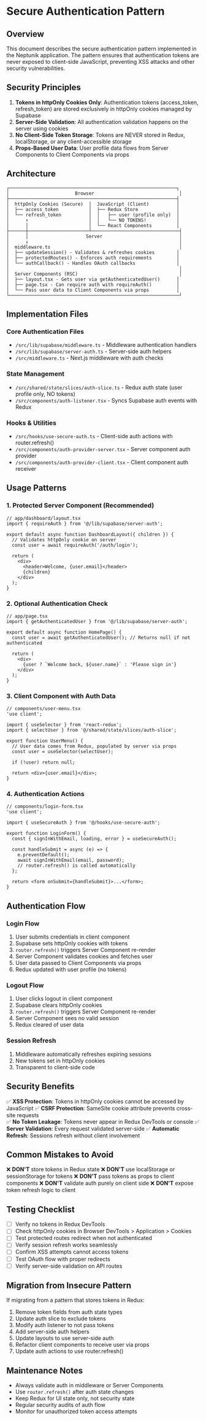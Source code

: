 # Secure Authentication Pattern

## Overview

This document describes the secure authentication pattern implemented in the Neptunik application. The pattern ensures that authentication tokens are never exposed to client-side JavaScript, preventing XSS attacks and other security vulnerabilities.

## Security Principles

1. **Tokens in httpOnly Cookies Only**: Authentication tokens (access_token, refresh_token) are stored exclusively in httpOnly cookies managed by Supabase
2. **Server-Side Validation**: All authentication validation happens on the server using cookies
3. **No Client-Side Token Storage**: Tokens are NEVER stored in Redux, localStorage, or any client-accessible storage
4. **Props-Based User Data**: User profile data flows from Server Components to Client Components via props

## Architecture

```
┌─────────────────────────────────────────────────────────────┐
│                        Browser                               │
├─────────────────────────────────────────────────────────────┤
│  httpOnly Cookies (Secure)  │  JavaScript (Client)          │
│  ├── access_token           │  ├── Redux Store              │
│  └── refresh_token          │  │   ├── user (profile only)  │
│      ↑                      │  │   └── NO TOKENS!           │
│      │                      │  └── React Components         │
├──────┼──────────────────────┴────────────────────────────────┤
│      │                     Server                            │
│      ↓                                                       │
│  middleware.ts                                               │
│  ├── updateSession() - Validates & refreshes cookies        │
│  ├── protectedRoutes() - Enforces auth requirements         │
│  └── authCallback() - Handles OAuth callbacks               │
│                                                              │
│  Server Components (RSC)                                     │
│  ├── layout.tsx - Gets user via getAuthenticatedUser()      │
│  ├── page.tsx - Can require auth with requireAuth()         │
│  └── Pass user data to Client Components via props          │
└──────────────────────────────────────────────────────────────┘
```

## Implementation Files

### Core Authentication Files

- `/src/lib/supabase/middleware.ts` - Middleware authentication handlers
- `/src/lib/supabase/server-auth.ts` - Server-side auth helpers
- `/src/middleware.ts` - Next.js middleware with auth checks

### State Management

- `/src/shared/state/slices/auth-slice.ts` - Redux auth state (user profile only, NO tokens)
- `/src/components/auth-listener.tsx` - Syncs Supabase auth events with Redux

### Hooks & Utilities

- `/src/hooks/use-secure-auth.ts` - Client-side auth actions with router.refresh()
- `/src/components/auth-provider-server.tsx` - Server component auth provider
- `/src/components/auth-provider-client.tsx` - Client component auth receiver

## Usage Patterns

### 1. Protected Server Component (Recommended)

```tsx
// app/dashboard/layout.tsx
import { requireAuth } from '@/lib/supabase/server-auth';

export default async function DashboardLayout({ children }) {
  // Validates httpOnly cookie on server
  const user = await requireAuth('/auth/login');
  
  return (
    <div>
      <header>Welcome, {user.email}</header>
      {children}
    </div>
  );
}
```

### 2. Optional Authentication Check

```tsx
// app/page.tsx
import { getAuthenticatedUser } from '@/lib/supabase/server-auth';

export default async function HomePage() {
  const user = await getAuthenticatedUser(); // Returns null if not authenticated
  
  return (
    <div>
      {user ? `Welcome back, ${user.name}` : 'Please sign in'}
    </div>
  );
}
```

### 3. Client Component with Auth Data

```tsx
// components/user-menu.tsx
'use client';

import { useSelector } from 'react-redux';
import { selectUser } from '@/shared/state/slices/auth-slice';

export function UserMenu() {
  // User data comes from Redux, populated by server via props
  const user = useSelector(selectUser);
  
  if (!user) return null;
  
  return <div>{user.email}</div>;
}
```

### 4. Authentication Actions

```tsx
// components/login-form.tsx
'use client';

import { useSecureAuth } from '@/hooks/use-secure-auth';

export function LoginForm() {
  const { signInWithEmail, loading, error } = useSecureAuth();
  
  const handleSubmit = async (e) => {
    e.preventDefault();
    await signInWithEmail(email, password);
    // router.refresh() is called automatically
  };
  
  return <form onSubmit={handleSubmit}>...</form>;
}
```

## Authentication Flow

### Login Flow

1. User submits credentials in client component
2. Supabase sets httpOnly cookies with tokens
3. `router.refresh()` triggers Server Component re-render
4. Server Component validates cookies and fetches user
5. User data passed to Client Components via props
6. Redux updated with user profile (no tokens)

### Logout Flow

1. User clicks logout in client component
2. Supabase clears httpOnly cookies
3. `router.refresh()` triggers Server Component re-render
4. Server Component sees no valid session
5. Redux cleared of user data

### Session Refresh

1. Middleware automatically refreshes expiring sessions
2. New tokens set in httpOnly cookies
3. Transparent to client-side code

## Security Benefits

✅ **XSS Protection**: Tokens in httpOnly cookies cannot be accessed by JavaScript
✅ **CSRF Protection**: SameSite cookie attribute prevents cross-site requests  
✅ **No Token Leakage**: Tokens never appear in Redux DevTools or console
✅ **Server Validation**: Every request validated server-side
✅ **Automatic Refresh**: Sessions refresh without client involvement

## Common Mistakes to Avoid

❌ **DON'T** store tokens in Redux state
❌ **DON'T** use localStorage or sessionStorage for tokens
❌ **DON'T** pass tokens as props to client components
❌ **DON'T** validate auth purely on client side
❌ **DON'T** expose token refresh logic to client

## Testing Checklist

- [ ] Verify no tokens in Redux DevTools
- [ ] Check httpOnly cookies in Browser DevTools > Application > Cookies
- [ ] Test protected routes redirect when not authenticated
- [ ] Verify session refresh works seamlessly
- [ ] Confirm XSS attempts cannot access tokens
- [ ] Test OAuth flow with proper redirects
- [ ] Verify server-side validation on API routes

## Migration from Insecure Pattern

If migrating from a pattern that stores tokens in Redux:

1. Remove token fields from auth state types
2. Update auth slice to exclude tokens
3. Modify auth listener to not pass tokens
4. Add server-side auth helpers
5. Update layouts to use server-side auth
6. Refactor client components to receive user via props
7. Update auth actions to use router.refresh()

## Maintenance Notes

- Always validate auth in middleware or Server Components
- Use `router.refresh()` after auth state changes
- Keep Redux for UI state only, not security state
- Regular security audits of auth flow
- Monitor for unauthorized token access attempts